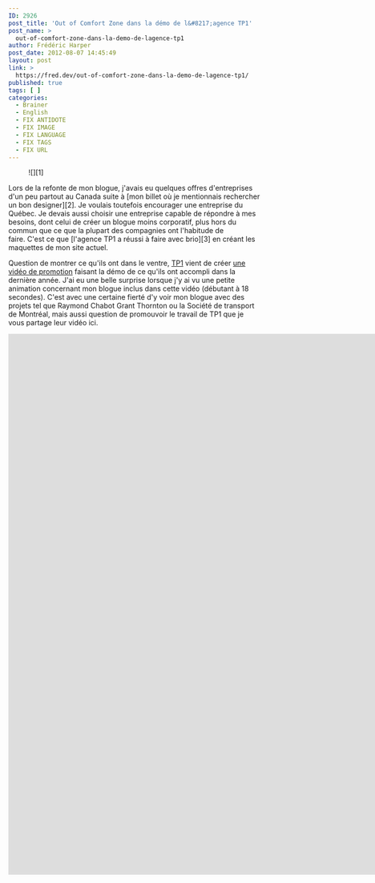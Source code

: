 ```yaml
---
ID: 2926
post_title: 'Out of Comfort Zone dans la démo de l&#8217;agence TP1'
post_name: >
  out-of-comfort-zone-dans-la-demo-de-lagence-tp1
author: Frédéric Harper
post_date: 2012-08-07 14:45:49
layout: post
link: >
  https://fred.dev/out-of-comfort-zone-dans-la-demo-de-lagence-tp1/
published: true
tags: [ ]
categories:
  - Brainer
  - English
  - FIX ANTIDOTE
  - FIX IMAGE
  - FIX LANGUAGE
  - FIX TAGS
  - FIX URL
---
```

<figure>![][1]</figure>
Lors de la refonte de mon blogue, j'avais eu quelques offres d'entreprises d'un peu partout au Canada suite à [mon billet où je mentionnais rechercher un bon designer][2]. Je voulais toutefois encourager une entreprise du Québec. Je devais aussi choisir une entreprise capable de répondre à mes besoins, dont celui de créer un blogue moins corporatif, plus hors du commun que ce que la plupart des compagnies ont l'habitude de faire. C'est ce que [l'agence TP1 a réussi à faire avec brio][3] en créant les maquettes de mon site actuel.

Question de montrer ce qu'ils ont dans le ventre, <a href="https://www.tp1.ca/" target="_blank" rel="noopener noreferrer">TP1</a> vient de créer <a href="https://vimeo.com/47041921" target="_blank" rel="noopener noreferrer">une vidéo de promotion</a> faisant la démo de ce qu'ils ont accompli dans la dernière année. J'ai eu une belle surprise lorsque j'y ai vu une petite animation concernant mon blogue inclus dans cette vidéo (débutant à 18 secondes). C'est avec une certaine fierté d'y voir mon blogue avec des projets tel que Raymond Chabot Grant Thornton ou la Société de transport de Montréal, mais aussi question de promouvoir le travail de TP1 que je vous partage leur vidéo ici.

<p style="text-align:center">
  <div class="embed video Vimeo">
    <iframe src="https://player.vimeo.com/video/47041921" width="1920" height="1080" frameborder="0" title="Démo d'agence TP1 2012" webkitallowfullscreen mozallowfullscreen allowfullscreen></iframe>
  </div>
</p>

 [1]: http://fred.dev/wp-content/uploads/2012/08/tp1.jpg "tp1"
 [2]: http://fred.dev/i-need-a-good-designer/ "I need a good designer"
 [3]: https://fred.dev/out-of-comfort-zone-gets-a-makeover/ "Out of Comfort Zone gets a makeover"